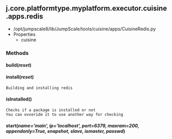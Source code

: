<!-- toc -->
## j.core.platformtype.myplatform.executor.cuisine.apps.redis

- /opt/jumpscale8/lib/JumpScale/tools/cuisine/apps/CuisineRedis.py
- Properties
    - cuisine

### Methods

#### build(*reset*) 

#### install(*reset*) 

```
Building and installing redis

```

#### isInstalled() 

```
Checks if a package is installed or not
You can ovveride it to use another way for checking

```

#### start(*name='main', ip='localhost', port=6379, maxram=200, appendonly=True, snapshot, slave, ismaster, passwd*) 

